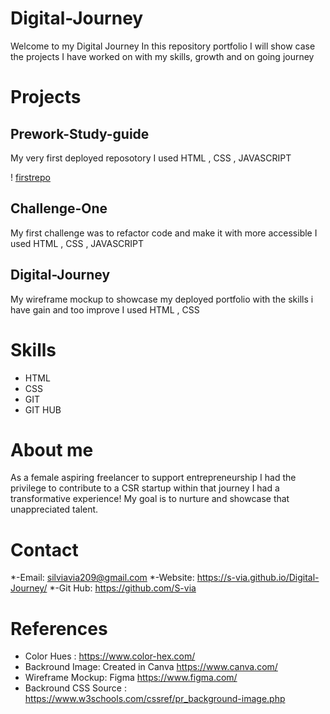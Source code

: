 # Digital-Journey
Welcome to my Digital Journey
In this repository portfolio I will show case the projects I have worked on with my skills, growth and on going journey

# Projects

## Prework-Study-guide
My very first deployed reposotory
I used HTML , CSS , JAVASCRIPT

! [firstrepo](assets/pws.png)



## Challenge-One
My first challenge was to refactor code and make it with more accessible 
I used HTML , CSS , JAVASCRIPT

## Digital-Journey
My wireframe mockup to showcase my deployed portfolio with the skills i have gain and too improve
I used HTML , CSS

# Skills
* HTML
* CSS
* GIT 
* GIT HUB

# About me 
As a female aspiring freelancer to support entrepreneurship 
I had the privilege to contribute to a CSR startup within that journey
I had a transformative experience! My goal is to nurture and showcase that unappreciated talent.

# Contact 
*-Email: silviavia209@gmail.com
*-Website: https://s-via.github.io/Digital-Journey/
*-Git Hub: https://github.com/S-via

# References
* Color Hues : https://www.color-hex.com/
* Backround Image: Created in Canva https://www.canva.com/
* Wireframe Mockup: Figma https://www.figma.com/
* Backround CSS Source : https://www.w3schools.com/cssref/pr_background-image.php




